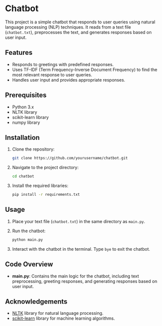 # Chatbot

This project is a simple chatbot that responds to user queries using natural language processing (NLP) techniques. It reads from a text file (`chatbot.txt`), preprocesses the text, and generates responses based on user input.

## Features

- Responds to greetings with predefined responses.
- Uses TF-IDF (Term Frequency-Inverse Document Frequency) to find the most relevant response to user queries.
- Handles user input and provides appropriate responses.

## Prerequisites

- Python 3.x
- NLTK library
- scikit-learn library
- numpy library

## Installation

1. Clone the repository:
    ```bash
    git clone https://github.com/yourusername/chatbot.git
    ```

2. Navigate to the project directory:
    ```bash
    cd chatbot
    ```

3. Install the required libraries:
    ```bash
    pip install -r requirements.txt
    ```

## Usage

1. Place your text file (`chatbot.txt`) in the same directory as `main.py`.

2. Run the chatbot:
    ```bash
    python main.py
    ```

3. Interact with the chatbot in the terminal. Type `bye` to exit the chatbot.

## Code Overview

- **main.py**: Contains the main logic for the chatbot, including text preprocessing, greeting responses, and generating responses based on user input.

## Acknowledgements

- [NLTK](https://www.nltk.org/) library for natural language processing.
- [scikit-learn](https://scikit-learn.org/) library for machine learning algorithms.

